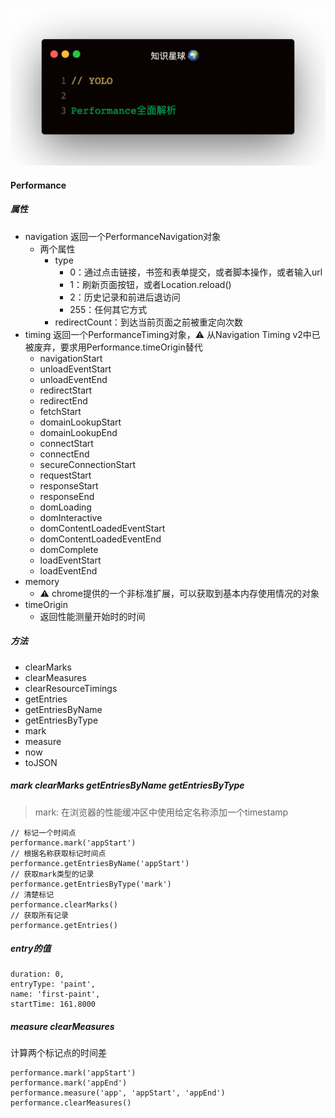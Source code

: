 
![](1.jpeg)

#### Performance
##### 属性
- navigation 返回一个PerformanceNavigation对象
  - 两个属性
    - type
      - 0：通过点击链接，书签和表单提交，或者脚本操作，或者输入url
      - 1：刷新页面按钮，或者Location.reload()
      - 2：历史记录和前进后退访问
      - 255：任何其它方式
    - redirectCount：到达当前页面之前被重定向次数
- timing 返回一个PerformanceTiming对象，⚠️ 从Navigation Timing v2中已被废弃，要求用Performance.timeOrigin替代
  - navigationStart
  - unloadEventStart
  - unloadEventEnd
  - redirectStart
  - redirectEnd
  - fetchStart
  - domainLookupStart
  - domainLookupEnd
  - connectStart
  - connectEnd
  - secureConnectionStart
  - requestStart
  - responseStart
  - responseEnd
  - domLoading
  - domInteractive
  - domContentLoadedEventStart
  - domContentLoadedEventEnd
  - domComplete
  - loadEventStart
  - loadEventEnd
- memory
  - ⚠️ chrome提供的一个非标准扩展，可以获取到基本内存使用情况的对象
- timeOrigin
  - 返回性能测量开始时的时间   

##### 方法
- clearMarks
- clearMeasures
- clearResourceTimings
- getEntries
- getEntriesByName
- getEntriesByType
- mark
- measure
- now
- toJSON

##### mark clearMarks getEntriesByName getEntriesByType
> mark: 在浏览器的性能缓冲区中使用给定名称添加一个timestamp
```
// 标记一个时间点
performance.mark('appStart')
// 根据名称获取标记时间点
performance.getEntriesByName('appStart')
// 获取mark类型的记录
performance.getEntriesByType('mark')
// 清楚标记
performance.clearMarks()
// 获取所有记录
performance.getEntries()
```   

##### entry的值
```
duration: 0,
entryType: 'paint',
name: 'first-paint',
startTime: 161.8000
```   

##### measure clearMeasures
计算两个标记点的时间差
```
performance.mark('appStart')
performance.mark('appEnd')
performance.measure('app', 'appStart', 'appEnd')
performance.clearMeasures()
```  

